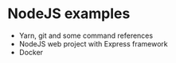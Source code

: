 # NodeJS examples

-   Yarn, git and some command references
-   NodeJS web project with Express framework
-   Docker
